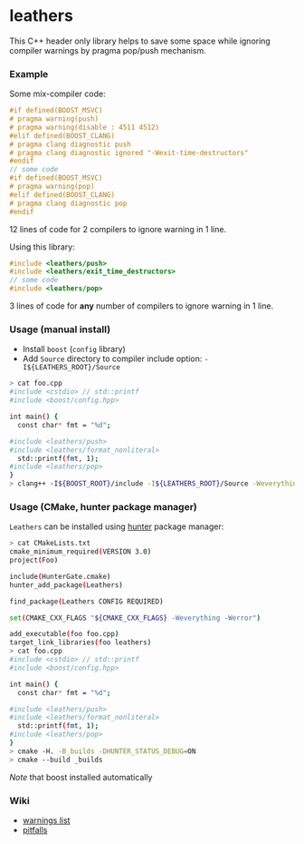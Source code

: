 leathers
========

This C++ header only library helps to save some space while ignoring
compiler warnings by pragma pop/push mechanism.

### Example
Some mix-compiler code:

```cpp
#if defined(BOOST_MSVC)
# pragma warning(push)
# pragma warning(disable : 4511 4512)
#elif defined(BOOST_CLANG)
# pragma clang diagnostic push
# pragma clang diagnostic ignored "-Wexit-time-destructors"
#endif
// some code
#if defined(BOOST_MSVC)
# pragma warning(pop)
#elif defined(BOOST_CLANG)
# pragma clang diagnostic pop
#endif
```

12 lines of code for 2 compilers to ignore warning in 1 line.

Using this library:

```cpp
#include <leathers/push>
#include <leathers/exit_time_destructors>
// some code
#include <leathers/pop>
```

3 lines of code for **any** number of compilers to ignore warning in 1 line.

### Usage (manual install)

* Install `boost` (`config` library)
* Add `Source` directory to compiler include option: `-I${LEATHERS_ROOT}/Source`
```bash
> cat foo.cpp
#include <cstdio> // std::printf
#include <boost/config.hpp>

int main() {
  const char* fmt = "%d";

#include <leathers/push>
#include <leathers/format_nonliteral>
  std::printf(fmt, 1);
#include <leathers/pop>
}
> clang++ -I${BOOST_ROOT}/include -I${LEATHERS_ROOT}/Source -Weverything foo.cpp
```

### Usage (CMake, hunter package manager)
`Leathers` can be installed using [hunter](https://github.com/ruslo/hunter) package manager:
```bash
> cat CMakeLists.txt
cmake_minimum_required(VERSION 3.0)
project(Foo)

include(HunterGate.cmake)
hunter_add_package(Leathers)

find_package(Leathers CONFIG REQUIRED)

set(CMAKE_CXX_FLAGS "${CMAKE_CXX_FLAGS} -Weverything -Werror")

add_executable(foo foo.cpp)
target_link_libraries(foo leathers)
> cat foo.cpp
#include <cstdio> // std::printf
#include <boost/config.hpp>

int main() {
  const char* fmt = "%d";

#include <leathers/push>
#include <leathers/format_nonliteral>
  std::printf(fmt, 1);
#include <leathers/pop>
}
> cmake -H. -B_builds -DHUNTER_STATUS_DEBUG=ON
> cmake --build _builds
```

*Note* that boost installed automatically

### Wiki
* [warnings list](https://github.com/ruslo/leathers/wiki/List)
* [pitfalls](https://github.com/ruslo/leathers/wiki/Pitfalls)
